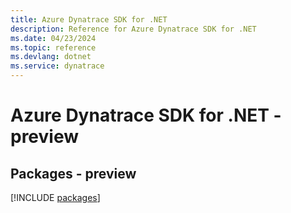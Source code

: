 ```yaml
---
title: Azure Dynatrace SDK for .NET
description: Reference for Azure Dynatrace SDK for .NET
ms.date: 04/23/2024
ms.topic: reference
ms.devlang: dotnet
ms.service: dynatrace
---
```

# Azure Dynatrace SDK for .NET - preview
## Packages - preview
[!INCLUDE [packages](dynatrace-index.md)]